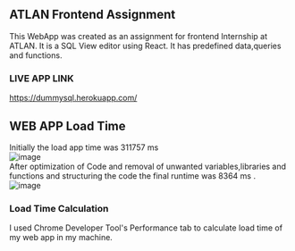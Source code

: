 ## ATLAN Frontend Assignment
This WebApp was created as an assignment for frontend Internship at ATLAN.
It is a SQL View editor using React.
It has predefined data,queries and functions.

### LIVE APP LINK
https://dummysql.herokuapp.com/

## WEB APP Load Time

Initially the load app time was 311757 ms <br/>
![image](https://user-images.githubusercontent.com/62961083/118871999-c1a93900-b905-11eb-9825-61112b489784.png)<br/>
After optimization of Code and removal of unwanted variables,libraries and functions and structuring the code the final runtime was 8364 ms . <br/>
![image](https://user-images.githubusercontent.com/62961083/118872194-eb626000-b905-11eb-8a93-6f9ee79efa9c.png)

### Load Time Calculation
I used Chrome Developer Tool's Performance tab to calculate load time of my web app in my machine.

